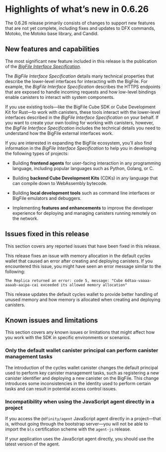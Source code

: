 # Highlights of what’s new in 0.6.26

The 0.6.26 release primarily consists of changes to support new features that are not yet complete, including fixes and updates to DFX commands, Motoko, the Motoko base library, and Candid.

## New features and capabilities

The most significant new feature included in this release is the publication of the [*BigFile Interface Specification*](/references/ic-interface-spec.md).

The *BigFile Interface Specification* details many technical properties that describe the lower-level interfaces for interacting with the BigFile. For example, the *BigFile Interface Specification* describes the HTTPS endpoints that are exposed to handle incoming requests and how low-level bindings enable canisters to interact with system components.

If you use existing tools—like the BigFile Cube SDK or Cube Development Kit for Rust—to work with canisters, these tools interact with the lower-level interfaces described in the *BigFile Interface Specification* on your behalf. If you want to create your own tooling for working with canisters, however, the *BigFile Interface Specification* includes the technical details you need to understand how the BigFile external interfaces work.

If you are interested in expanding the BigFile ecosystem, you’ll also find information in the *BigFile Interface Specification* to help you in developing the following types of projects:

-   Building **frontend agents** for user-facing interaction in any programming language, including popular languages such as Python, Golang, or C.

-   Building **backend Cube Development Kits** (CDKs) in any language that can compile down to WebAssembly bytecode.

-   Building **local development tools** such as command line interfaces or BigFile emulators and debuggers.

-   Implementing **features and enhancements** to improve the developer experience for deploying and managing canisters running remotely on the network.

## Issues fixed in this release

This section covers any reported issues that have been fixed in this release.

This release fixes an issue with memory allocation in the default cycles wallet that caused an error after creating and deploying canisters. If you encountered this issue, you might have seen an error message similar to the following:

    The Replica returned an error: code 5, message: "Cube 6dtaa-vaaaa-aaaab-aaipa-cai exceeded its allowed memory allocation"

This release updates the default cycles wallet to provide better handling of unused memory and how memory is allocated when creating and deploying canisters.

## Known issues and limitations

This section covers any known issues or limitations that might affect how you work with the SDK in specific environments or scenarios.

### Only the default wallet canister principal can perform canister management tasks

The introduction of the cycles wallet canister changes the default principal used to perform key canister management tasks, such as registering a new canister identifier and deploying a new canister on the BigFile. This change introduces some inconsistencies in the identity used to perform certain tasks and can result in potential access control issues.


### Incompatibility when using the JavaScript agent directly in a project

If you access the `@dfinity/agent` JavaScript agent directly in a project—that is, without going through the bootstrap server—you will not be able to import the `bls` certification scheme with the `agent-js` release.

If your application uses the JavaScript agent directly, you should use the latest version of the agent.
